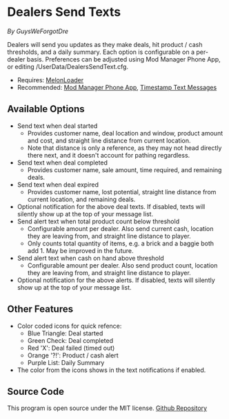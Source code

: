 # Dealers Send Texts
*By GuysWeForgotDre*

Dealers will send you updates as they make deals, hit product / cash thresholds, and a daily summary. Each option is configurable on a per-dealer basis. Preferences can be adjusted using Mod Manager Phone App, or editing /UserData/DealersSendText.cfg.

- Requires: [MelonLoader](https://melonwiki.xyz/#/)
- Recommended: [Mod Manager Phone App](https://www.nexusmods.com/schedule1/mods/397), [Timestamp Text Messages](https://www.nexusmods.com/schedule1/mods/1129)

## Available Options
- Send text when deal started
  - Provides customer name, deal location and window, product amount and cost, and straight line distance from current location.
  - Note that distance is only a reference, as they may not head directly there next, and it doesn't account for pathing regardless.
- Send text when deal completed
  - Provides customer name, sale amount, time required, and remaining deals.
- Send text when deal expired
  - Provides customer name, lost potential, straight line distance from current location, and remaining deals.
- Optional notification for the above deal texts. If disabled, texts will silently show up at the top of your message list.
- Send alert text when total product count below threshold
  - Configurable amount per dealer. Also send current cash, location they are leaving from, and straight line distance to player.
  - Only counts total quantity of items, e.g. a brick and a baggie both add 1. May be improved in the future.
- Send alert text when cash on hand above threshold
  - Configurable amount per dealer. Also send product count, location they are leaving from, and straight line distance to player.
- Optional notification for the above alerts. If disabled, texts will silently show up at the top of your message list.

## Other Features
- Color coded icons for quick refence:
  - Blue Triangle: Deal started
  - Green Check: Deal completed
  - Red 'X': Deal failed (timed out)
  - Orange '?!': Product / cash alert
  - Purple List: Daily Summary
- The color from the icons shows in the text notifications if enabled.

## Source Code
This program is open source under the MIT license. [Github Repository](https://github.com/GuysWeForgotDre/DealersSendTexts/)
